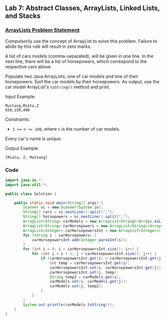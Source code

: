 ## Lab 7: Abstract Classes, ArrayLists, Linked Lists, and Stacks

### [ArrayLists Problem Statement](https://www.hackerrank.com/contests/ooadj-lab-week-7/challenges/arraylist-ooadj)

Compulsorily use the concept of ArrayList to solve this problem. Failure to abide by this rule will result in zero marks.

A list of cars models (comma-separated), will be given in one line.
In the next line, there will be a list of horsepowers, which correspond to the respective cars above.

Populate two Java ArrayLists, one of car models and one of their horsepowers.
Sort the car models by their horsepowers.
As output, use the car model ArrayList's `toString()` method and print.

Input Example:
```
Mustang,Miata,Z
650,150,400
```

Constraints:
- `1 <= n <= 100`, where `n` is the number of car models.

Every car's name is unique.

Output Example:
```
[Miata, Z, Mustang]
```

### Code

```java
import java.io.*;
import java.util.*;

public class Solution {

    public static void main(String[] args) {
        Scanner sc = new Scanner(System.in);
        String[] cars = sc.nextLine().split(",");
        String[] horsepowers = sc.nextLine().split(",");
        ArrayList<String> carModels = new ArrayList<String>(Arrays.asList(cars));
        ArrayList<String> carHorsepowers = new ArrayList<String>(Arrays.asList(horsepowers));
        ArrayList<Integer> carHorsepowersInt = new ArrayList<Integer>();
        for (String s : carHorsepowers) {
            carHorsepowersInt.add(Integer.parseInt(s));
        }
        for (int i = 0; i < carHorsepowersInt.size(); i++) {
            for (int j = i + 1; j < carHorsepowersInt.size(); j++) {
                if (carHorsepowersInt.get(i) > carHorsepowersInt.get(j)) {
                    int temp = carHorsepowersInt.get(i);
                    carHorsepowersInt.set(i, carHorsepowersInt.get(j));
                    carHorsepowersInt.set(j, temp);
                    String temp2 = carModels.get(i);
                    carModels.set(i, carModels.get(j));
                    carModels.set(j, temp2);
                }
            }
        }
        System.out.println(carModels.toString());
    }
}
```
